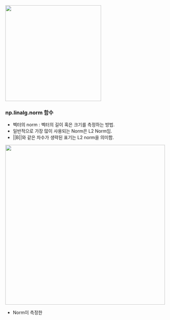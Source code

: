 

<img src="https://github.com/sandartchip/TIL/assets/15938354/9711ff3b-73f5-4947-b4d5-760b8bb15bcc" width="300px"/>

### np.linalg.norm 함수

- 벡터의 norm : 벡터의 길이 혹은 크기를 측정하는 방법.
- 일반적으로 가장 많이 사용되는 Norm은 L2 Norm임.
- ||B||와 같은 차수가 생략된 표기는 L2 norm을 의미함. 

<img src="https://github.com/sandartchip/TIL/assets/15938354/2d6e171c-a0b1-4af6-9e37-e4a9ffb7d8b3" width="500px" />

- Norm이 측정한 
